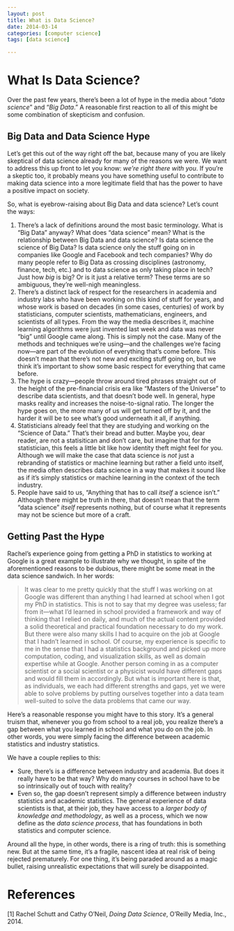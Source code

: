 ```yaml
---
layout: post
title: What is Data Science?
date: 2014-03-14
categories: [computer science]
tags: [data science]

---
```


# What Is Data Science?

Over the past few years, there’s been a lot of hype in the media about “*data science*” and “*Big Data*.” A reasonable first reaction to all of this might be some combination of skepticism and confusion.

Big Data and Data Science Hype
---

Let’s get this out of the way right off the bat, because many of you are likely skeptical of data science already for many of the reasons we were. We want to address this up front to let you know: *we’re right there with you*. If you’re a skeptic too, it probably means you have something useful to contribute to making data science into a more legitimate field that has the power to have a positive impact on society.

So, what is eyebrow-raising about Big Data and data science? Let’s count the ways:


1. There’s a lack of definitions around the most basic terminology. What is “Big Data” anyway? What does “data science” mean? What is the relationship between Big Data and data science? Is data science the science of Big Data? Is data science only the stuff going on in companies like Google and Facebook and tech companies? Why do many people refer to Big Data as crossing disciplines (astronomy, finance, tech, etc.) and to data science as only taking place in tech? Just how *big* is big? Or is it just a relative term? These terms are so ambiguous, they’re well-nigh meaningless.
2. There’s a distinct lack of respect for the researchers in academia and industry labs who have been working on this kind of stuff for years, and whose work is based on decades (in some cases, centuries) of work by statisticians, computer scientists, mathematicians, engineers, and scientists of all types. From the way the media describes it, machine learning algorithms were just invented last week and data was never “big” until Google came along. This is simply not the case. Many of the methods and techniques we’re using—and the challenges we’re facing now—are part of the evolution of everything that’s come before. This doesn’t mean that there’s not new and exciting stuff going on, but we think it’s important to show some basic respect for everything that came before.
3. The hype is crazy—people throw around tired phrases straight out of the height of the pre-financial crisis era like “Masters of the Universe” to describe data scientists, and that doesn’t bode well. In general, hype masks reality and increases the noise-to-signal ratio. The longer the hype goes on, the more many of us will get turned off by it, and the harder it will be to see what’s good underneath it all, if anything.
4. Statisticians already feel that they are studying and working on the “Science of Data.” That’s their bread and butter. Maybe you, dear reader, are not a statisitican and don’t care, but imagine that for the statistician, this feels a little bit like how identity theft might feel for you. Although we will make the case that data science is *not* just a rebranding of statistics or machine learning but rather
a field unto itself, the media often describes data science in a way that makes it sound like as if it’s simply statistics or machine learning in the context of the tech industry.
5. People have said to us, “Anything that has to call *itself* a science isn’t.” Although there might be truth in there, that doesn’t mean that the term “data science” *itself* represents nothing, but of course what it represents may not be science but more of a craft.

Getting Past the Hype
---

Rachel’s experience going from getting a PhD in statistics to working at Google is a great example to illustrate why we thought, in spite of the aforementioned reasons to be dubious, there might be some meat in the data science sandwich. In her words:


> It was clear to me pretty quickly that the stuff I was working on at Google was different than anything I had learned at school when I got my PhD in statistics. This is not to say that my degree was useless; far from it—what I’d learned in school provided a framework and way of thinking that I relied on daily, and much of the actual content provided a solid theoretical and practical foundation necessary to do my work.  
But there were also many skills I had to acquire on the job at Google that I hadn’t learned in school. Of course, my experience is specific to me in the sense that I had a statistics background and picked up more computation, coding, and visualization skills, as well as domain expertise while at Google. Another person coming in as a computer scientist or a social scientist or a physicist would have different gaps and would fill them in accordingly. But what is important here is that, as individuals, we each had different strengths and gaps, yet we were able to solve problems by putting ourselves together into a data team well-suited to solve the data problems that came our way.

Here’s a reasonable response you might have to this story. It’s a general truism that, whenever you go from school to a real job, you realize there’s a gap between what you learned in school and what you do on the job. In other words, you were simply facing the difference between academic statistics and industry statistics.

We have a couple replies to this:

* Sure, there’s is a difference between industry and academia. But does it really have to be that way? Why do many courses in school have to be so intrinsically out of touch with reality?  
* Even so, the gap doesn’t represent simply a difference between industry statistics and academic statistics. The general experience of data scientists is that, at their job, they have access to a *larger body of knowledge and methodology*, as well as a process, which we now define as the *data science process*, that has foundations in both statistics and computer science.  

Around all the hype, in other words, there is a ring of truth: this is something new. But at the same time, it’s a fragile, nascent idea at real risk of being rejected prematurely. For one thing, it’s being paraded around as a magic bullet, raising unrealistic expectations that will surely be disappointed.  

# References
[1] Rachel Schutt and Cathy O’Neil, *Doing Data Science*, O’Reilly Media, Inc., 2014.
